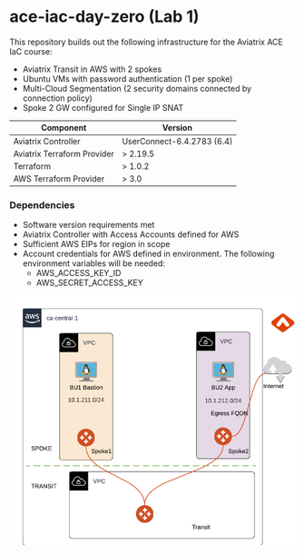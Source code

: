 # ace-iac-day-zero (Lab 1)

This repository builds out the following infrastructure for the Aviatrix ACE IaC course:

- Aviatrix Transit in AWS with 2 spokes
- Ubuntu VMs with password authentication (1 per spoke)
- Multi-Cloud Segmentation (2 security domains connected by connection policy)
- Spoke 2 GW configured for Single IP SNAT

Component | Version
--- | ---
Aviatrix Controller | UserConnect-6.4.2783 (6.4)
Aviatrix Terraform Provider | > 2.19.5
Terraform | > 1.0.2
AWS Terraform Provider | > 3.0

### Dependencies

- Software version requirements met
- Aviatrix Controller with Access Accounts defined for AWS
- Sufficient AWS EIPs for region in scope
- Account credentials for AWS defined in environment. The following environment variables will be needed:
  - AWS_ACCESS_KEY_ID
  - AWS_SECRET_ACCESS_KEY

<img src="topology.png">

